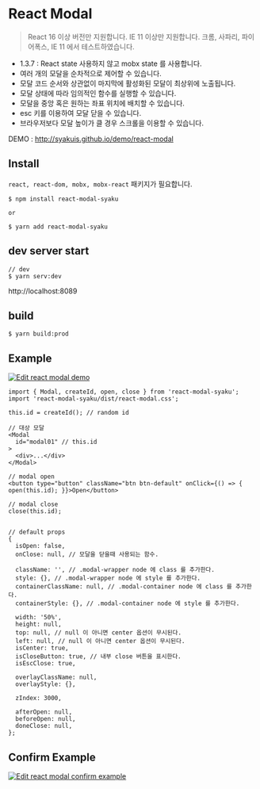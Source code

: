 # React Modal

> React 16 이상 버전만 지원합니다.  IE 11 이상만 지원합니다. 크롬, 사파리, 파이어폭스, IE 11 에서 테스트하였습니다.

- 1.3.7 : React state 사용하지 않고 mobx state 를 사용합니다.
- 여러 개의 모달을 순차적으로 제어할 수 있습니다.
- 모달 코드 순서와 상관없이 마지막에 활성화된 모달이 최상위에 노출됩니다.
- 모달 상태에 따라 임의적인 함수를 실행할 수 있습니다.
- 모달을 중앙 혹은 원하는 좌표 위치에 배치할 수 있습니다.
- esc 키를 이용하여 모달 닫을 수 있습니다.
- 브라우저보다 모달 높이가 클 경우 스크롤을 이용할 수 있습니다.

DEMO : http://syakuis.github.io/demo/react-modal

## Install

`react, react-dom, mobx, mobx-react` 패키지가 필요합니다.

```
$ npm install react-modal-syaku

or

$ yarn add react-modal-syaku
```

## dev server start

```
// dev
$ yarn serv:dev
```

http://localhost:8089

## build

```
$ yarn build:prod
```


## Example

[![Edit react modal demo](https://codesandbox.io/static/img/play-codesandbox.svg)](https://codesandbox.io/s/l943kvr237)

```
import { Modal, createId, open, close } from 'react-modal-syaku';
import 'react-modal-syaku/dist/react-modal.css';

this.id = createId(); // random id

// 대상 모달
<Modal
  id="modal01" // this.id
>
  <div>...</div>
</Modal>

// modal open
<button type="button" className="btn btn-default" onClick={() => { open(this.id); }}>Open</button>

// modal close
close(this.id);


// default props
{
  isOpen: false,
  onClose: null, // 모달을 닫을때 사용되는 함수.

  className: '', // .modal-wrapper node 에 class 를 추가한다.
  style: {}, // .modal-wrapper node 에 style 를 추가한다.
  containerClassName: null, // .modal-container node 에 class 를 추가한다.
  containerStyle: {}, // .modal-container node 에 style 를 추가한다.

  width: '50%',
  height: null,
  top: null, // null 이 아니면 center 옵션이 무시된다.
  left: null, // null 이 아니면 center 옵션이 무시된다.
  isCenter: true,
  isCloseButton: true, // 내부 close 버튼을 표시한다.
  isEscClose: true,

  overlayClassName: null,
  overlayStyle: {},

  zIndex: 3000,

  afterOpen: null,
  beforeOpen: null,
  doneClose: null,
};
```

## Confirm Example

[![Edit react modal confirm example](https://codesandbox.io/static/img/play-codesandbox.svg)](https://codesandbox.io/s/5237qk6mkl)
